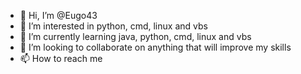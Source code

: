 - 👋 Hi, I’m @Eugo43
- 👀 I’m interested in python,  cmd,  linux and vbs
- 🌱 I’m currently learning java, python,  cmd,  linux and vbs
- 💞️ I’m looking to collaborate on anything that will improve my skills 
- 📫 How to reach me 

<!---
Eugo43/Eugo43 is a ✨ special ✨ repository because its `README.md` (this file) appears on your GitHub profile.
You can click the Preview link to take a look at your changes.
--->
